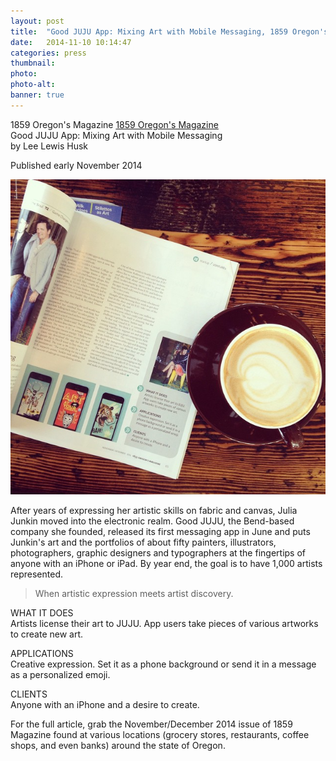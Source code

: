 ```yaml
---
layout: post
title:  "Good JUJU App: Mixing Art with Mobile Messaging, 1859 Oregon's Magazine"
date:   2014-11-10 10:14:47
categories: press
thumbnail:
photo:
photo-alt:
banner: true
---
```

1859 Oregon's Magazine [1859 Oregon's Magazine](http://1859oregonmagazine.com/)<br>
Good JUJU App: Mixing Art with Mobile Messaging<br>
by Lee Lewis Husk<br>

<p class="small">Published early November 2014</p>

![Good JUJU App Mixing Art with Mobile Messaging](/images/blog/good-juju-app-mixing-art-with-mobile-messaging.jpg)

After years of expressing her artistic skills on fabric and canvas, Julia Junkin moved into the electronic realm. Good JUJU, the Bend-based company she founded, released its first messaging app in June and puts Junkin's art and the portfolios of about fifty painters, illustrators, photographers, graphic designers and typographers at the fingertips of anyone with an iPhone or iPad. By year end, the goal is to have 1,000 artists represented.

<blockquote class="pullquote">When artistic expression meets artist discovery.</blockquote>

WHAT IT DOES<br>
Artists license their art to JUJU. App users take pieces of various artworks to create new art.

APPLICATIONS<br>
Creative expression. Set it as a phone background or send it in a message as a personalized emoji.

CLIENTS<br>
Anyone with an iPhone and a desire to create.

<p class="small">For the full article, grab the November/December 2014 issue of 1859 Magazine found at various locations (grocery stores, restaurants, coffee shops, and even banks) around the state of Oregon.</p>
